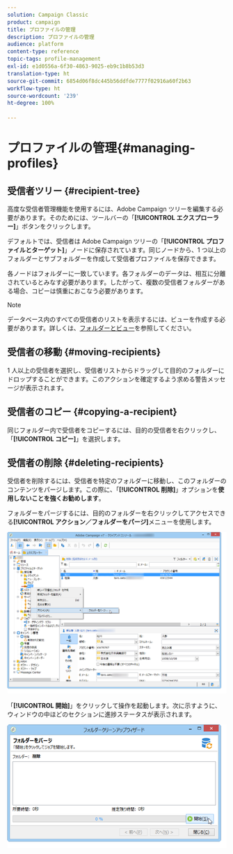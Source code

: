 ```yaml
---
solution: Campaign Classic
product: campaign
title: プロファイルの管理
description: プロファイルの管理
audience: platform
content-type: reference
topic-tags: profile-management
exl-id: e1d0556a-6f30-4863-9025-eb9c1b8b53d3
translation-type: ht
source-git-commit: 6854d06f8dc445b56ddfde7777f02916a60f2b63
workflow-type: ht
source-wordcount: '239'
ht-degree: 100%

---
```


# プロファイルの管理{#managing-profiles}

## 受信者ツリー {#recipient-tree}

高度な受信者管理機能を使用するには、Adobe Campaign ツリーを編集する必要があります。そのためには、ツールバーの「**[!UICONTROL エクスプローラー]**」ボタンをクリックします。

デフォルトでは、受信者は Adobe Campaign ツリーの「**[!UICONTROL プロファイルとターゲット]**」ノードに保存されています。同じノードから、1 つ以上のフォルダーとサブフォルダーを作成して受信者プロファイルを保存できます。

各ノードはフォルダーに一致しています。各フォルダーのデータは、相互に分離されているとみなす必要があります。したがって、複数の受信者フォルダーがある場合、コピーは慎重におこなう必要があります。

>[!NOTE]
>
>データベース内のすべての受信者のリストを表示するには、ビューを作成する必要があります。詳しくは、[フォルダーとビュー](../../platform/using/access-management-folders.md)を参照してください。

## 受信者の移動 {#moving-recipients}

1 人以上の受信者を選択し、受信者リストからドラッグして目的のフォルダーにドロップすることができます。このアクションを確定するよう求める警告メッセージが表示されます。

## 受信者のコピー {#copying-a-recipient}

同じフォルダー内で受信者をコピーするには、目的の受信者を右クリックし、「**[!UICONTROL コピー]**」を選択します。

## 受信者の削除 {#deleting-recipients}

受信者を削除するには、受信者を特定のフォルダーに移動し、このフォルダーのコンテンツをパージします。この際に、「**[!UICONTROL 削除]**」オプションを&#x200B;**使用しないことを強くお勧めします**。

フォルダーをパージするには、目的のフォルダーを右クリックしてアクセスできる&#x200B;**[!UICONTROL アクション／フォルダーをパージ]**&#x200B;メニューを使用します。

![](assets/s_ncs_user_purge_folder.png)

「**[!UICONTROL 開始]**」をクリックして操作を起動します。次に示すように、ウィンドウの中ほどのセクションに進捗ステータスが表示されます。

![](assets/s_ncs_user_purge_folder_start.png)
